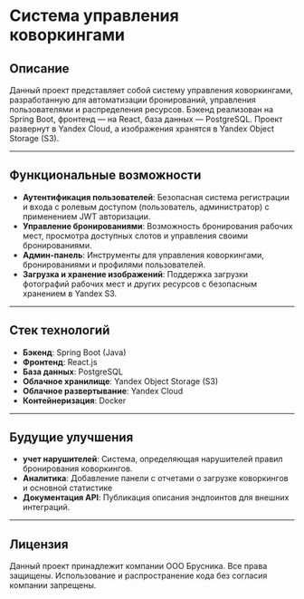 # Система управления коворкингами
## Описание
Данный проект представляет собой систему управления коворкингами, разработанную для автоматизации бронирований, управления пользователями и распределения ресурсов. Бэкенд реализован на Spring Boot, фронтенд — на React, база данных — PostgreSQL. Проект развернут в Yandex Cloud, а изображения хранятся в Yandex Object Storage (S3).

--- 

## Функциональные возможности
- **Аутентификация пользователей**: Безопасная система регистрации и входа с ролевым доступом (пользователь, администратор) с применением JWT авторизации.
- **Управление бронированиями**: Возможность бронирования рабочих мест, просмотра доступных слотов и управления своими бронированиями.
- **Админ-панель**: Инструменты для управления коворкингами, бронированиями и профилями пользователей.
- **Загрузка и хранение изображений**: Поддержка загрузки фотографий рабочих мест и других ресурсов с безопасным хранением в Yandex S3.

---

## Стек технологий
- **Бэкенд**: Spring Boot (Java)
- **Фронтенд**: React.js
- **База данных**: PostgreSQL
- **Облачное хранилище**: Yandex Object Storage (S3)
- **Облачное развертывание**: Yandex Cloud
- **Контейнеризация**: Docker

---

## Будущие улучшения
- **учет нарушителей**: Система, определяющая нарушителей правил бронирования коворкингов.
- **Аналитика**: Добавление панели с отчетами о загрузке коворкингов и основной статистике
- **Документация API**: Публикация описания эндпоинтов для внешних интеграций.

---

## Лицензия
Данный проект принадлежит компании ООО Брусника. Все права защищены. Использование и распространение кода без согласия компании запрещены.

